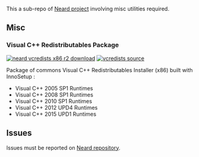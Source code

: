 This a sub-repo of [Neard project](https://github.com/crazy-max/neard) involving misc utilities required.

## Misc

### Visual C++ Redistributables Package

[![neard vcredists x86 r2 download](https://img.shields.io/badge/download-neard%20vcredists%20x86%20r2-brightgreen.svg)](https://github.com/crazy-max/neard-misc/releases/download/r2/neard-vcredists-x86-r2.exe)
[![vcredists source](https://img.shields.io/badge/source-vcredists-blue.svg)](https://github.com/crazy-max/neard-misc/tree/master/vcredists)

Package of commons Visual C++ Redistributables Installer (x86) built with InnoSetup :

* Visual C++ 2005 SP1 Runtimes
* Visual C++ 2008 SP1 Runtimes
* Visual C++ 2010 SP1 Runtimes
* Visual C++ 2012 UPD4 Runtimes
* Visual C++ 2015 UPD1 Runtimes

## Issues

Issues must be reported on [Neard repository](https://github.com/crazy-max/neard/issues).
